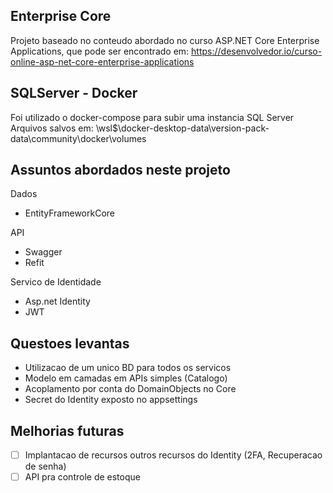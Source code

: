 ## Enterprise Core

Projeto baseado no conteudo abordado no curso ASP.NET Core Enterprise Applications, que pode ser encontrado em: https://desenvolvedor.io/curso-online-asp-net-core-enterprise-applications

## SQLServer - Docker
Foi utilizado o docker-compose para subir uma instancia SQL Server
Arquivos salvos em: \\wsl$\docker-desktop-data\version-pack-data\community\docker\volumes

## Assuntos abordados neste projeto
Dados
- EntityFrameworkCore

API
- Swagger
- Refit

Servico de Identidade
- Asp.net Identity
- JWT






## Questoes levantas
- Utilizacao de um unico BD para todos os servicos
- Modelo em camadas em APIs simples (Catalogo)
- Acoplamento por conta do DomainObjects no Core
- Secret do Identity exposto no appsettings

## Melhorias futuras
- [ ] Implantacao de recursos outros recursos do Identity (2FA, Recuperacao de senha)
- [ ] API pra controle de estoque
